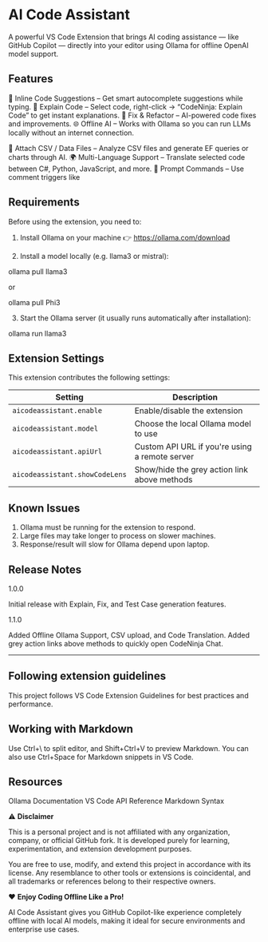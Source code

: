 # AI Code Assistant 

A powerful VS Code Extension that brings AI coding assistance — like GitHub Copilot — directly into your editor using Ollama for offline OpenAI model support.

## Features

💬 Inline Code Suggestions – Get smart autocomplete suggestions while typing.
📝 Explain Code – Select code, right-click → “CodeNinja: Explain Code” to get instant explanations.
🧰 Fix & Refactor – AI-powered code fixes and improvements.
🌐 Offline AI – Works with Ollama
 so you can run LLMs locally without an internet connection.

📂 Attach CSV / Data Files – Analyze CSV files and generate EF queries or charts through AI.
🌍 Multi-Language Support – Translate selected code between C#, Python, JavaScript, and more.
🧠 Prompt Commands – Use comment triggers like

## Requirements

Before using the extension, you need to:

1. Install Ollama on your machine
👉 https://ollama.com/download

2. Install a model locally (e.g. llama3 or mistral):

ollama pull llama3

or

ollama pull Phi3

3. Start the Ollama server (it usually runs automatically after installation):

ollama run llama3

## Extension Settings

This extension contributes the following settings:

| Setting                        | Description                                    |
| ------------------------------ | ---------------------------------------------- |
| `aicodeassistant.enable`       | Enable/disable the extension                   |
| `aicodeassistant.model`        | Choose the local Ollama model to use           |
| `aicodeassistant.apiUrl`       | Custom API URL if you're using a remote server |
| `aicodeassistant.showCodeLens` | Show/hide the grey action link above methods   |

## Known Issues

1. Ollama must be running for the extension to respond.
2. Large files may take longer to process on slower machines.
3. Response/result will slow for Ollama depend upon laptop.

## Release Notes

1.0.0

Initial release with Explain, Fix, and Test Case generation features.

1.1.0

Added Offline Ollama Support, CSV upload, and Code Translation.
Added grey action links above methods to quickly open CodeNinja Chat.

---

## Following extension guidelines

This project follows VS Code Extension Guidelines
 for best practices and performance.

## Working with Markdown

Use Ctrl+\ to split editor, and Shift+Ctrl+V to preview Markdown.
You can also use Ctrl+Space for Markdown snippets in VS Code.

## Resources

Ollama Documentation
VS Code API Reference
Markdown Syntax

⚠️ **Disclaimer**

This is a personal project and is not affiliated with any organization, company, or official GitHub fork.
It is developed purely for learning, experimentation, and extension development purposes.

You are free to use, modify, and extend this project in accordance with its license.
Any resemblance to other tools or extensions is coincidental, and all trademarks or references belong to their respective owners.

❤️ **Enjoy Coding Offline Like a Pro!**

AI Code Assistant gives you GitHub Copilot-like experience completely offline with local AI models, making it ideal for secure environments and enterprise use cases.
